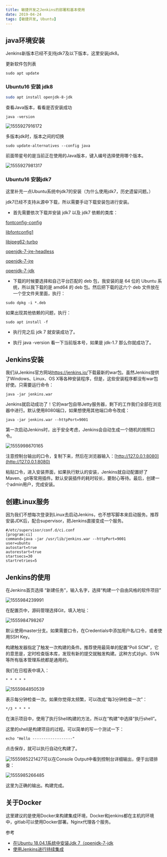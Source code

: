 ```yaml
---
title: 敏捷开发之Jenkins的部署和基本使用
date: 2019-04-24
tags: [敏捷开发, Ubuntu]
---
```


## java环境安装

Jenkins新版本已经不支持jdk7及以下版本，这里安装jdk8。

更新软件包列表

```
sudo apt update
```

### Ubuntu16 安装 jdk8

```bash
sudo apt install openjdk-8-jdk
```

查看Java版本，看看是否安装成功

```
java -version
```

<!--more-->


![1555927916172](https://i.loli.net/2019/04/23/5cbea14a55e6f.png)

多版本jdk时，版本之间的切换

```
sudo update-alternatives --config java
```

前面带星号的是当前正在使用的Java版本，键入编号选择使用哪个版本。

![1555927981317](https://i.loli.net/2019/04/23/5cbea14a71aa0.png)

### Ubuntu16 安装jdk7

这里补充一点Ubuntu系统中jdk7的安装（为什么使用jdk7，历史遗留问题。）

jdk7已经不支持从源中下载，所以需要手动下载安装包进行安装。

- 首先需要依次下载并安装 jdk7 以及 jdk7 依赖的类库：

[fontconfig-config](https://packages.debian.org/sid/fontconfig-config)

[libfontconfig1](https://packages.debian.org/sid/libfontconfig1)

[libjpeg62-turbo](https://packages.debian.org/sid/libjpeg62-turbo)

[openjdk-7-jre-headless](https://packages.debian.org/experimental/openjdk-7-jre-headless)

[openjdk-7-jre](https://packages.debian.org/experimental/openjdk-7-jre)

[openjdk-7-jdk](https://packages.debian.org/experimental/openjdk-7-jdk)

- 下载的时候要选择和自己平台匹配的 deb 包，我安装的是 64 位的 Ubuntu 系统，所以我下载的是 amd64 的 deb 包。然后把下载的这六个 deb 文件放在一个空文件夹里面，执行：

```
sudo dpkg -i *.deb
```

如果出现其他依赖的问题，执行：

```
sudo apt install -f
```

- 执行完之后 jdk 7 就安装成功了。

- 执行 java -version 看一下当前版本号，如果是 jdk-1.7 那么你就成功了。

## Jenkins安装

我们从Jenkins官方网站<https://jenkins.io/>下载最新的war包。虽然Jenkins提供了Windows、Linux、OS X等各种安装程序，但是，这些安装程序都没有war包好使。只需要运行命令：

```
java -jar jenkins.war
```

Jenkins就启动成功了！它的war包自带Jetty服务器，剩下的工作我们全部在浏览器中进行。默认使用8080端口，如果想使用其他端口命令改成：

```
java -jar jenkins.war --httpPort=9001
```

第一次启动Jenkins时，出于安全考虑，Jenkins会自动生成一个随机的按照口令。

![1555998670165](/home/wen/Pictures/typora/1555998670165.png)

注意控制台输出的口令，复制下来，然后在浏览器输入：[http://127.0.0.1:8080](http://127.0.0.1:8080)

粘贴口令，进入安装界面，如果执行默认的安装，Jenkins就自动配置好了Maven、git等常用插件。默认安装插件的耗时较长，要耐心等待。最后，创建一个admin用户，完成安装。

## 创建Linux服务

因为我们不想每次登录到Linux去启动Jenkins，也不想写脚本来启动服务。推荐安装JDK后，配合supervisor，把Jenkins直接变成一个服务。

```
#/etc/supervisor/conf.d/ci.conf
[program:ci]                                                                                   command=java -jar /usr/lib/jenkins.war --httpPort=9001
user=ubuntu
autostart=true
autorestart=true
startsecs=30
startretries=5
```

## Jenkins的使用

在Jenkins首页选择 “新建任务”，输入名字，选择“构建一个自由风格的软件项目”

![1555984239991](https://i.loli.net/2019/04/23/5cbea14aa3ef5.png)

在配置页中，源码管理选择Git，填入地址：

![1555984798267](https://i.loli.net/2019/04/23/5cbea14a7e0e0.png)

默认使用master分支。如果需要口令，在Credentials中添加用户名/口令，或者使用SSH Key。

构建触发器指定了触发一次构建的条件。推荐使用最简单的配置“Poll SCM”，它的意思是，定时检查版本库，发现有新的提交就触发构建。这种方式对git、SVN等所有版本管理系统都是通用的。

我们在日程表中填入：

```
* * * * *
```

![1555984850539](https://i.loli.net/2019/04/23/5cbea14a87491.png)

表示每分钟检查一次。如果你觉得太频繁，可以改成“每3分钟检查一次”：

```
*/3 * * * *
```

在演示项目中，使用了执行Shell构建的方法，所以在“构建”中选择“执行shell”。

这里的shell是构建项目的过程。可以简单的写一个测试一下：

```
echo "Hello ------------------"
```

点击保存，就可以执行自动化构建了。

![1555985221427](https://i.loli.net/2019/04/23/5cbea14a971ce.png)可以在Console Output中看到控制台详细输出，便于出错排查：

![1555985266485](https://i.loli.net/2019/04/23/5cbea14ab26a5.png)

这里为正确的输出。构建完成。

## 关于Docker

这里建议的是使用Docker来构建集成环境，Docker和jenkins都在主机的环境中，gitlab可以使用Docker部署。Nginx代理各个服务。



参考

- [在Ubuntu 18.04.1系统中安装Jdk 7（openjdk-7-jdk](<https://ywnz.com/linuxjc/2734.html>)
- [使用Jenkins进行持续集成](<https://www.liaoxuefeng.com/article/001463233913442cdb2d1bd1b1b42e3b0b29eb1ba736c5e000>)
